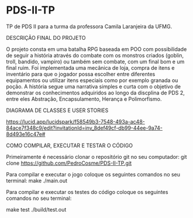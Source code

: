# PDS-II-TP
TP de PDS II para a turma da professora Camila Laranjeira da UFMG. 

DESCRIÇÃO FINAL DO PROJETO

O projeto consta em uma batalha RPG baseada em POO com possibilidade de seguir a história através do combate com os monstros criados (goblin, troll, bandido, vampiro) ou também sem combate, com um final bom e um final ruim. Foi implementada uma mecânica de loja, compra de itens e inventário para que o jogador possa escolher entre diferentes equipamentos ou utilizar itens especiais como por exemplo granada ou poção. A história segue uma narrativa simples e curta com o objetivo de demonstrar os conhecimentos adquiridos ao longo da discplina de PDS 2, entre eles Abstração, Encapsulamento, Herança e Polimorfismo. 

DIAGRAMA DE CLASSES E USER STORIES

https://lucid.app/lucidspark/f58549b3-7548-493a-ac48-84ace7f348c9/edit?invitationId=inv_8def49cf-db99-44ee-9a74-8d493e16c47e#

COMO COMPILAR, EXECUTAR E TESTAR O CÓDIGO

Primeiramente é necessário clonar o repositório git no seu computador:
git clone https://github.com/PedroCosme/PDS-II-TP.git

Para compilar e executar o jogo coloque os seguintes comandos no seu terminal:
  make
  ./main.out

Para compilar e executar os testes do código coloque os seguintes comandos no seu terminal:

  make test
  ./build/test.out
